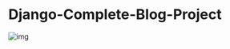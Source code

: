 # Django-Complete-Blog-Project

![img](https://user-images.githubusercontent.com/42512190/89716160-fcf7fe00-d9aa-11ea-8ed6-57e8ac229ea3.png)
